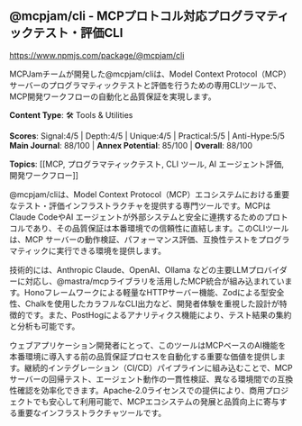 ## @mcpjam/cli - MCPプロトコル対応プログラマティックテスト・評価CLI

https://www.npmjs.com/package/@mcpjam/cli

MCPJamチームが開発した@mcpjam/cliは、Model Context Protocol（MCP）サーバーのプログラマティックテストと評価を行うための専用CLIツールで、MCP開発ワークフローの自動化と品質保証を実現します。

**Content Type**: 🛠️ Tools & Utilities

**Scores**: Signal:4/5 | Depth:4/5 | Unique:4/5 | Practical:5/5 | Anti-Hype:5/5
**Main Journal**: 88/100 | **Annex Potential**: 85/100 | **Overall**: 88/100

**Topics**: [[MCP, プログラマティックテスト, CLI ツール, AI エージェント評価, 開発ワークフロー]]

@mcpjam/cliは、Model Context Protocol（MCP）エコシステムにおける重要なテスト・評価インフラストラクチャを提供する専門ツールです。MCPはClaude CodeやAI エージェントが外部システムと安全に連携するためのプロトコルであり、その品質保証は本番環境での信頼性に直結します。このCLIツールは、MCP サーバーの動作検証、パフォーマンス評価、互換性テストをプログラマティックに実行できる環境を提供します。

技術的には、Anthropic Claude、OpenAI、Ollama などの主要LLMプロバイダーに対応し、@mastra/mcpライブラリを活用したMCP統合が組み込まれています。Honoフレームワークによる軽量なHTTPサーバー機能、Zodによる型安全性、Chalkを使用したカラフルなCLI出力など、開発者体験を重視した設計が特徴的です。また、PostHogによるアナリティクス機能により、テスト結果の集約と分析も可能です。

ウェブアプリケーション開発者にとって、このツールはMCPベースのAI機能を本番環境に導入する前の品質保証プロセスを自動化する重要な価値を提供します。継続的インテグレーション（CI/CD）パイプラインに組み込むことで、MCPサーバーの回帰テスト、エージェント動作の一貫性検証、異なる環境間での互換性確認を効率化できます。Apache-2.0ライセンスでの提供により、商用プロジェクトでも安心して利用可能で、MCPエコシステムの発展と品質向上に寄与する重要なインフラストラクチャツールです。